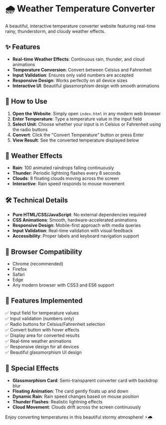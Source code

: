 # 🌧️ Weather Temperature Converter

A beautiful, interactive temperature converter website featuring real-time rainy, thunderstorm, and cloudy weather effects.

## ✨ Features

- **Real-time Weather Effects**: Continuous rain, thunder, and cloud animations
- **Temperature Conversion**: Convert between Celsius and Fahrenheit
- **Input Validation**: Ensures only valid numbers are accepted
- **Responsive Design**: Works perfectly on all device sizes
- **Interactive UI**: Beautiful glassmorphism design with smooth animations

## 🚀 How to Use

1. **Open the Website**: Simply open `index.html` in any modern web browser
2. **Enter Temperature**: Type a temperature value in the input field
3. **Select Unit**: Choose whether your input is in Celsius or Fahrenheit using the radio buttons
4. **Convert**: Click the "Convert Temperature" button or press Enter
5. **View Result**: See the converted temperature displayed below

## 🎨 Weather Effects

- **Rain**: 100 animated raindrops falling continuously
- **Thunder**: Periodic lightning flashes every 8 seconds
- **Clouds**: 8 floating clouds moving across the screen
- **Interactive**: Rain speed responds to mouse movement

## 🛠️ Technical Details

- **Pure HTML/CSS/JavaScript**: No external dependencies required
- **CSS Animations**: Smooth, hardware-accelerated animations
- **Responsive Design**: Mobile-first approach with media queries
- **Input Validation**: Real-time validation with visual feedback
- **Accessibility**: Proper labels and keyboard navigation support

## 📱 Browser Compatibility

- Chrome (recommended)
- Firefox
- Safari
- Edge
- Any modern browser with CSS3 and ES6 support

## 🎯 Features Implemented

✅ Input field for temperature values  
✅ Input validation (numbers only)  
✅ Radio buttons for Celsius/Fahrenheit selection  
✅ Convert button with hover effects  
✅ Display area for converted results  
✅ Real-time weather animations  
✅ Responsive design for all devices  
✅ Beautiful glassmorphism UI design  

## 🌟 Special Effects

- **Glassmorphism Card**: Semi-transparent converter card with backdrop blur
- **Floating Animation**: The card gently floats up and down
- **Dynamic Rain**: Rain speed changes based on mouse position
- **Thunder Flashes**: Realistic lightning effects
- **Cloud Movement**: Clouds drift across the screen continuously

Enjoy converting temperatures in this beautiful stormy atmosphere! ⚡🌧️

